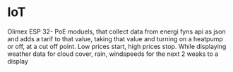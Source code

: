 # IoT
Olimex ESP 32- PoE moduels, that collect data from energi fyns api as json and adds a tarif to that value, taking that value and turning on a heatpump or off, at a cut off point. Low prices start, high prices stop. While displaying weather data for cloud cover, rain, windspeeds for the next 2 weaks to a display
